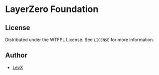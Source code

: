 # LayerZero Foundation

## License

Distributed under the WTFPL License. See `LICENSE` for more information.

## Author

- [LevX](https://twitter.com/LEVXeth/)
